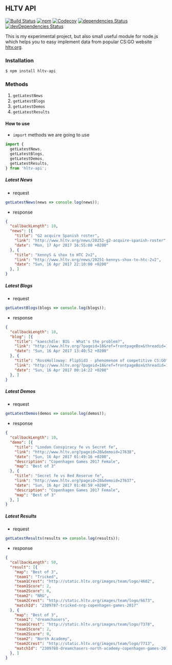 ## HLTV API

[![Build Status](https://travis-ci.org/dajk/hltv-api.svg?branch=master)](https://travis-ci.org/dajk/hltv-api)
[![npm](https://img.shields.io/npm/v/hltv-api.svg)](http://npm.im/hltv-api)
[![Codecov](https://img.shields.io/codecov/c/github/dajk/hltv-api.svg?maxAge=2592000)](https://codecov.io/gh/dajk/hltv-api)
[![dependencies Status](https://david-dm.org/dajk/hltv-api/status.svg)](https://david-dm.org/dajk/hltv-api)
[![devDependencies Status](https://david-dm.org/dajk/hltv-api/dev-status.svg)](https://david-dm.org/dajk/hltv-api?type=dev)


This is my experimental project, but also small useful module for node.js which helps you to easy implement data from popular CS:GO website [hltv.org](http://www.hltv.org/).

### Installation

```bash
$ npm install hltv-api
```

### Methods

1. `getLatestNews`
2. `getLatestBlogs`
3. `getLatestDemos`
4. `getLatestResults`

#### How to use

- `import` methods we are going to use

```js
import {
  getLatestNews,
  getLatestBlogs,
  getLatestDemos,
  getLatestResults,
} from 'hltv-api';
```

##### Latest News
- request
```js
getLatestNews(news => console.log(news));
```

- response
```json
{
  "callbackLength": 10,
  "news": [{
    "title": "G2 acquire Spanish roster",
    "link": "http://www.hltv.org/news/20252-g2-acquire-spanish-roster",
    "date": "Mon, 17 Apr 2017 16:55:00 +0200"
  }, {
    "title": "kennyS & shox to HTC 2v2",
    "link": "http://www.hltv.org/news/20251-kennys-shox-to-htc-2v2",
    "date": "Sun, 16 Apr 2017 22:10:00 +0200"
  }, ]
}
```

##### Latest Blogs
- request
```js
getLatestBlogs(blogs => console.log(blogs));
```

- response
```json
{
  "callbackLength": 10,
  "blog": [{
    "title": "kaeschdle: BIG - What's the problem?",
    "link": "http://www.hltv.org/?pageid=18&ref=frontpageBox&threadid=1454079",
    "date": "Sun, 16 Apr 2017 13:40:52 +0200"
  }, {
    "title": "RossHolloway: FlipSid3 - phenomenom of competitive CS:GO",
    "link": "http://www.hltv.org/?pageid=18&ref=frontpageBox&threadid=1453886",
    "date": "Sun, 16 Apr 2017 00:14:22 +0200"
  }, ]
}
```

##### Latest Demos
- request
```js
getLatestDemos(demos => console.log(demos));
```

- response
```json
{
  "callbackLength": 10,
  "demo": [{
    "title": "London Conspiracy fe vs Secret fe",
    "link": "http://www.hltv.org?pageid=28&demoid=27638",
    "date": "Sun, 16 Apr 2017 01:49:16 +0200",
    "description": "Copenhagen Games 2017 Female",
    "map": "Best of 3"
  }, {
    "title": "Secret fe vs Red Reserve fe",
    "link": "http://www.hltv.org?pageid=28&demoid=27637",
    "date": "Sun, 16 Apr 2017 01:48:59 +0200",
    "description": "Copenhagen Games 2017 Female",
    "map": "Best of 3"
  }, ]
}
```


##### Latest Results
- request
```js
getLatestResults(results => console.log(results));
```

- response
```json
{
  "callbackLength": 50,
  "result": [{
    "map": "Best of 3",
    "team1": "Tricked",
    "team1Crest": "http://static.hltv.org/images/team/logo/4602",
    "team1Score": 2,
    "team2Score": 0,
    "team2": "NRG",
    "team2Crest": "http://static.hltv.org/images/team/logo/6673",
    "matchId": "2309787-tricked-nrg-copenhagen-games-2017"
  }, {
    "map": "Best of 3",
    "team1": "dreamchasers",
    "team1Crest": "http://static.hltv.org/images/team/logo/7378",
    "team1Score": 2,
    "team2Score": 0,
    "team2": "North Academy",
    "team2Crest": "http://static.hltv.org/images/team/logo/7713",
    "matchId": "2309788-dreamchasers-north-academy-copenhagen-games-2017"
  }, ]
}
```
